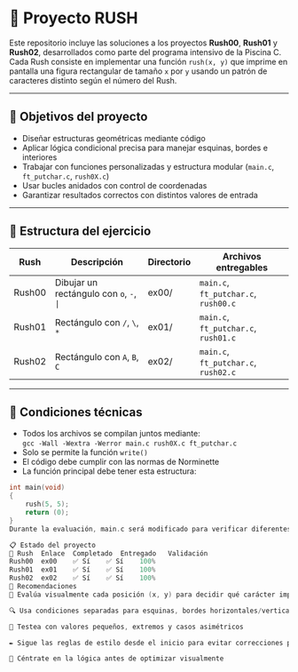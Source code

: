 # 📐 Proyecto RUSH
Este repositorio incluye las soluciones a los proyectos **Rush00**, **Rush01** y **Rush02**, desarrollados como parte del programa intensivo de la Piscina C. Cada Rush consiste en implementar una función `rush(x, y)` que imprime en pantalla una figura rectangular de tamaño `x` por `y` usando un patrón de caracteres distinto según el número del Rush.

---

## 🎯 Objetivos del proyecto

- Diseñar estructuras geométricas mediante código
- Aplicar lógica condicional precisa para manejar esquinas, bordes e interiores
- Trabajar con funciones personalizadas y estructura modular (`main.c`, `ft_putchar.c`, `rush0X.c`)
- Usar bucles anidados con control de coordenadas
- Garantizar resultados correctos con distintos valores de entrada

---

## 📁 Estructura del ejercicio

| Rush   | Descripción                               | Directorio | Archivos entregables                      |
|--------|-------------------------------------------|------------|-------------------------------------------|
| Rush00 | Dibujar un rectángulo con `o`, `-`, `\|`   | ex00/      | `main.c`, `ft_putchar.c`, `rush00.c`      |
| Rush01 | Rectángulo con `/`, `\`, `*`              | ex01/      | `main.c`, `ft_putchar.c`, `rush01.c`      |
| Rush02 | Rectángulo con `A`, `B`, `C`              | ex02/      | `main.c`, `ft_putchar.c`, `rush02.c`      |

---

## 🔧 Condiciones técnicas

- Todos los archivos se compilan juntos mediante:  
  `gcc -Wall -Wextra -Werror main.c rush0X.c ft_putchar.c`
- Solo se permite la función `write()`  
- El código debe cumplir con las normas de Norminette  
- La función principal debe tener esta estructura:

```c
int main(void)
{
    rush(5, 5);
    return (0);
}
Durante la evaluación, main.c será modificado para verificar diferentes combinaciones como rush(1, 1), rush(5, 3), rush(123, 42), etc.

📋 Estado del proyecto
🧩 Rush	Enlace	Completado	Entregado	Validación
Rush00	ex00	✅ Sí	✅ Sí	100%
Rush01	ex01	✅ Sí	✅ Sí	100%
Rush02	ex02	✅ Sí	✅ Sí	100%
📌 Recomendaciones
🎯 Evalúa visualmente cada posición (x, y) para decidir qué carácter imprimir

🔍 Usa condiciones separadas para esquinas, bordes horizontales/verticales e interior

💬 Testea con valores pequeños, extremos y casos asimétricos

✒️ Sigue las reglas de estilo desde el inicio para evitar correcciones posteriores

🧠 Céntrate en la lógica antes de optimizar visualmente
